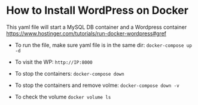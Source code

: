 # How to Install WordPress on Docker
This yaml file will start a MySQL DB container and a Wordpress container  
https://www.hostinger.com/tutorials/run-docker-wordpress#gref

- To run the file, make sure yaml file is in the same dir:
`docker-compose up -d`

- To visit the WP:
`http://IP:8000`

- To stop the containers:
`docker-compose down`

- To stop the containers and remove volme:
`docker-compose down -v`

- To check the volume
`docker volume ls`

